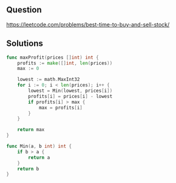 ## Question

https://leetcode.com/problems/best-time-to-buy-and-sell-stock/

## Solutions

```go
func maxProfit(prices []int) int {
	profits := make([]int, len(prices))
	max := 0

	lowest := math.MaxInt32
	for i := 0; i < len(prices); i++ {
		lowest = Min(lowest, prices[i])
		profits[i] = prices[i] - lowest
		if profits[i] > max {
			max = profits[i]
		}
	}

	return max
}

func Min(a, b int) int {
	if b > a {
		return a
	}
	return b
}
```
